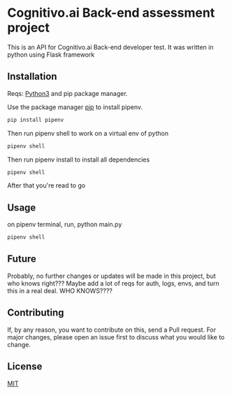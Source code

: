 # Cognitivo.ai Back-end assessment project
This is an API for Cognitivo.ai Back-end developer test. It was written in python using Flask framework
## Installation
Reqs: [Python3](https://www.python.org/downloads/) and pip package manager.

Use the package manager [pip](https://pip.pypa.io/en/stable/) to install pipenv.
```bash
pip install pipenv
```
Then run pipenv shell to work on a virtual env of python
```bash
pipenv shell
```
Then run pipenv install to install all dependencies
```bash
pipenv shell
```
After that you're read to go
## Usage
on pipenv terminal, run, python main.py
```bash
pipenv shell
```
## Future
Probably, no further changes or updates will be made in this project, but who knows right??? Maybe add a lot of reqs for auth, logs, envs, and turn this in a real deal. WHO KNOWS????
## Contributing
If, by any reason, you want to contribute on this, send a Pull request. For major changes, please open an issue first to discuss what you would like to change.
## License
[MIT](https://choosealicense.com/licenses/mit/)